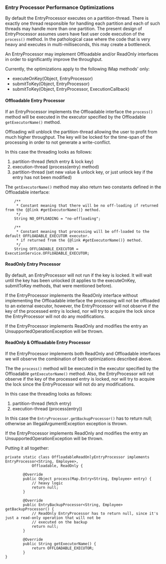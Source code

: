 
### Entry Processor Performance Optimizations

By default the EntryProcessor executes on a partition-thread. There is exactly one thread responsible for handling
each partition and each of such threads may handle more than one partition.
The present design of EntryProcessor assumes users have fast user code execution of the `process()` method.
In the pathological case where the code that is very heavy and executes in multi-milliseconds, this may create a bottleneck.

An EntryProcessor may implement Offloadable and/or ReadOnly interfaces in order to significantly improve the throughput.

Currently, the optimizations apply to the following IMap methods' only:

- executeOnKey(Object, EntryProcessor)
- submitToKey(Object, EntryProcessor)
- submitToKey(Object, EntryProcessor, ExecutionCallback)

#### Offloadable Entry Processor

If an EntryProcessor implements the Offloadable interface the `process()` method will be executed in the executor
specified by the Offloadable `getExecutorName()` method.

Offloading will unblock the partition-thread allowing the user to profit from much higher throughput.
The key will be locked for the time-span of the processing in order to not generate a write-conflict.

In this case the threading looks as follows:

1. partition-thread (fetch entry & lock key)
2. execution-thread (process(entry) method)
3. partition-thread (set new value & unlock key, or just unlock key if the entry has not been modified)

The `getExecutorName()` method may also return two constants defined in the Offloadable interface:
```
    /**
     * Constant meaning that there will be no off-loading if returned from the {@link #getExecutorName()} method.
     */
    String NO_OFFLOADING = "no-offloading";

    /**
     * Constant meaning that processing will be off-loaded to the default OFFLOADABLE_EXECUTOR executor.
     * if returned from the {@link #getExecutorName()} method.
     */
    String OFFLOADABLE_EXECUTOR = ExecutionService.OFFLOADABLE_EXECUTOR;

```

#### ReadOnly Entry Processor

By default, an EntryProcessor will not run if the key is locked.
It will wait until the key has been unlocked (it applies to the executeOnKey, submitToKey methods, that were mentioned before).

If the EntryProcessor implements the ReadOnly interface without implementing the Offloadable interface the processing will not
be offloaded to an external executor, however, the EntryProcessor will not observe if the key of the processed entry is
locked, nor will try to acquire the lock since the EntryProcessor will not do any modifications.

If the EntryProcessor implements ReadOnly and modifies the entry an UnsupportedOperationException will be thrown.


#### ReadOnly & Offloadable Entry Processor

If the EntryProcessor implements both ReadOnly and Offloadable interfaces we will observe the combination of both
optimizations described above.

The the `process()` method will be executed in the executor specified by the Offloadable `getExecutorName()` method.
Also, the EntryProcessor will not observe if the key of the processed entry is locked, nor will try to acquire the
lock since the EntryProcessor will not do any modifications.

In this case the threading looks as follows:

1. partition-thread (fetch entry)
2. execution-thread (process(entry))

In this case the `EntryProcessor.getBackupProcessor()` has to return null; otherwise an IllegalArgumentException
exception is thrown.

If the EntryProcessor implements ReadOnly and modifies the entry an UnsupportedOperationException will be thrown.

Putting it all together:
```
private static class OffloadableReadOnlyEntryProcessor implements EntryProcessor<String, Employee>,
            Offloadable, ReadOnly {

        @Override
        public Object process(Map.Entry<String, Employee> entry) {
            // heavy logic
            return null;
        }

        @Override
        public EntryBackupProcessor<String, Employee> getBackupProcessor() {
            // ReadOnly EntryProcessor has to return null, since it's just a read-only operation that will not be
            // executed on the backup
            return null;
        }

        @Override
        public String getExecutorName() {
            return OFFLOADABLE_EXECUTOR;
        }
}
```